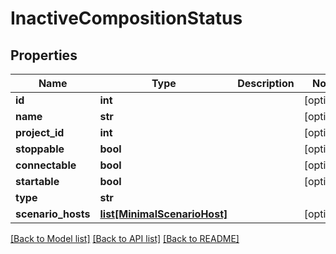 # InactiveCompositionStatus

## Properties
Name | Type | Description | Notes
------------ | ------------- | ------------- | -------------
**id** | **int** |  | [optional] 
**name** | **str** |  | [optional] 
**project_id** | **int** |  | [optional] 
**stoppable** | **bool** |  | [optional] 
**connectable** | **bool** |  | [optional] 
**startable** | **bool** |  | [optional] 
**type** | **str** |  | 
**scenario_hosts** | [**list[MinimalScenarioHost]**](MinimalScenarioHost.md) |  | [optional] 

[[Back to Model list]](../README.md#documentation-for-models) [[Back to API list]](../README.md#documentation-for-api-endpoints) [[Back to README]](../README.md)



